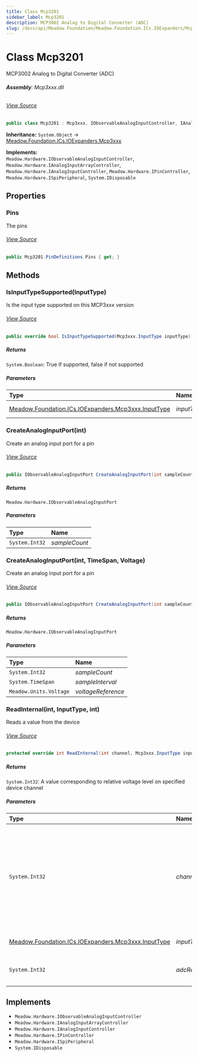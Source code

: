 ```yaml
---
title: Class Mcp3201
sidebar_label: Mcp3201
description: MCP3002 Analog to Digital Converter (ADC)
slug: /docs/api/Meadow.Foundation/Meadow.Foundation.ICs.IOExpanders/Mcp3201
---
```

# Class Mcp3201
MCP3002 Analog to Digital Converter (ADC)

###### **Assembly**: Mcp3xxx.dll
###### [View Source](https://github.com/WildernessLabs/Meadow.Foundation.git/blob/develop/Source/Meadow.Foundation.Peripherals/ICs.ADCs.Mcp3xxx/Driver/Drivers/Mcp3201.cs#L11)
```csharp title="Declaration"
public class Mcp3201 : Mcp3xxx, IObservableAnalogInputController, IAnalogInputArrayController, IAnalogInputController, IPinController, ISpiPeripheral, IDisposable
```
**Inheritance:** `System.Object` -> [Meadow.Foundation.ICs.IOExpanders.Mcp3xxx](../Meadow.Foundation.ICs.IOExpanders/Mcp3xxx)

**Implements:**  
`Meadow.Hardware.IObservableAnalogInputController`, `Meadow.Hardware.IAnalogInputArrayController`, `Meadow.Hardware.IAnalogInputController`, `Meadow.Hardware.IPinController`, `Meadow.Hardware.ISpiPeripheral`, `System.IDisposable`

## Properties
### Pins
The pins
###### [View Source](https://github.com/WildernessLabs/Meadow.Foundation.git/blob/develop/Source/Meadow.Foundation.Peripherals/ICs.ADCs.Mcp3xxx/Driver/Drivers/Mcp3201.cs#L16)
```csharp title="Declaration"
public Mcp3201.PinDefinitions Pins { get; }
```
## Methods
### IsInputTypeSupported(InputType)
Is the input type supported on this MCP3xxx version
###### [View Source](https://github.com/WildernessLabs/Meadow.Foundation.git/blob/develop/Source/Meadow.Foundation.Peripherals/ICs.ADCs.Mcp3xxx/Driver/Drivers/Mcp3201.cs#L41)
```csharp title="Declaration"
public override bool IsInputTypeSupported(Mcp3xxx.InputType inputType)
```

##### Returns

`System.Boolean`: True if supported, false if not supported
##### Parameters

| Type | Name | Description |
|:--- |:--- |:--- |
| [Meadow.Foundation.ICs.IOExpanders.Mcp3xxx.InputType](../Meadow.Foundation.ICs.IOExpanders/Mcp3xxx.InputType) | *inputType* | The input type |

### CreateAnalogInputPort(int)
Create an analog input port for a pin
###### [View Source](https://github.com/WildernessLabs/Meadow.Foundation.git/blob/develop/Source/Meadow.Foundation.Peripherals/ICs.ADCs.Mcp3xxx/Driver/Drivers/Mcp3201.cs#L52)
```csharp title="Declaration"
public IObservableAnalogInputPort CreateAnalogInputPort(int sampleCount = 64)
```

##### Returns

`Meadow.Hardware.IObservableAnalogInputPort`

##### Parameters

| Type | Name |
|:--- |:--- |
| `System.Int32` | *sampleCount* |

### CreateAnalogInputPort(int, TimeSpan, Voltage)
Create an analog input port for a pin
###### [View Source](https://github.com/WildernessLabs/Meadow.Foundation.git/blob/develop/Source/Meadow.Foundation.Peripherals/ICs.ADCs.Mcp3xxx/Driver/Drivers/Mcp3201.cs#L60)
```csharp title="Declaration"
public IObservableAnalogInputPort CreateAnalogInputPort(int sampleCount, TimeSpan sampleInterval, Voltage voltageReference)
```

##### Returns

`Meadow.Hardware.IObservableAnalogInputPort`

##### Parameters

| Type | Name |
|:--- |:--- |
| `System.Int32` | *sampleCount* |
| `System.TimeSpan` | *sampleInterval* |
| `Meadow.Units.Voltage` | *voltageReference* |

### ReadInternal(int, InputType, int)
Reads a value from the device
###### [View Source](https://github.com/WildernessLabs/Meadow.Foundation.git/blob/develop/Source/Meadow.Foundation.Peripherals/ICs.ADCs.Mcp3xxx/Driver/Drivers/Mcp3201.cs#L74)
```csharp title="Declaration"
protected override int ReadInternal(int channel, Mcp3xxx.InputType inputType, int adcResolutionBits)
```

##### Returns

`System.Int32`: A value corresponding to relative voltage level on specified device channel
##### Parameters

| Type | Name | Description |
|:--- |:--- |:--- |
| `System.Int32` | *channel* | Channel to read - for differential inputs this represents a channel pair (valid values: 0 - channelcount - 1 or 0 - channelcount / 2 - 1  with differential inputs) |
| [Meadow.Foundation.ICs.IOExpanders.Mcp3xxx.InputType](../Meadow.Foundation.ICs.IOExpanders/Mcp3xxx.InputType) | *inputType* | The type of input channel to read |
| `System.Int32` | *adcResolutionBits* | The number of bits in the returned value |


## Implements

* `Meadow.Hardware.IObservableAnalogInputController`
* `Meadow.Hardware.IAnalogInputArrayController`
* `Meadow.Hardware.IAnalogInputController`
* `Meadow.Hardware.IPinController`
* `Meadow.Hardware.ISpiPeripheral`
* `System.IDisposable`
